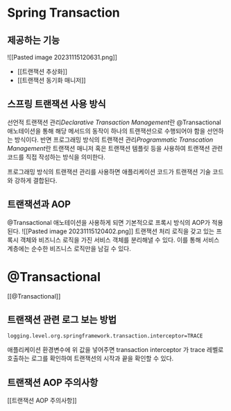 # Spring Transaction

## 제공하는 기능
![[Pasted image 20231115120631.png]]
* [[트랜잭션 추상화]]
* [[트랜잭션 동기화 매니저]]

## 스프링 트랜잭션 사용 방식
선언적 트랜잭션 관리*Declarative Transaction Management*란 @Transactional 애노테이션을 통해 해당 메서드의 동작이 하나의 트랜잭션으로 수행되어야 함을 선언하는 방식이다. 반면 프로그래밍 방식의 트랜잭션 관리*Programmatic Transcation Management*란 트랜잭션 매니저 혹은 트랜잭션 템플릿 등을 사용하여 트랜잭션 관련 코드를 직접 작성하는 방식을 의미한다.

프로그래밍 방식의 트랜잭션 관리를 사용하면 애플리케이션 코드가 트랜잭션 기술 코드와 강하게 결합된다.

## 트랜잭션과 AOP
@Transactional 애노테이션을 사용하게 되면 기본적으로 프록시 방식의 AOP가 적용된다.
![[Pasted image 20231115120402.png]]
트랜잭션 처리 로직을 갖고 있는 프록시 객체와 비즈니스 로직을 가진 서비스 객체를 분리해낼 수 있다. 이를 통해 서비스 계층에는 순수한 비즈니스 로직만을 남길 수 있다.

# @Transactional
[[@Transactional]]


## 트랜잭션 관련 로그 보는 방법
```
logging.level.org.springframework.transaction.interceptor=TRACE
```
애플리케이션 환경변수에 위 값을 넣어주면 transaction interceptor 가 trace 레벨로 호출하는 로그를 확인하여 트랜잭션의 시작과 끝을 확인할 수 있다.


## 트랜잭션 AOP 주의사항
[[트랜잭션 AOP 주의사항]]